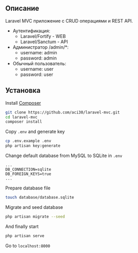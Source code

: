 ## Описание

Laravel MVC приложение с CRUD операциями и REST API.

- Аутентификация:
    - Laravel/Fortify - WEB
    - Laravel/Sanctum - API
- Администратор /admin/*:
    - username: admin 
    - password: admin
- Обычный пользователь:
    - username: user
    - password: user

## Установка

Install [Composer](getcomposer.org/download/)
```sh
git clone https://github.com/aci30/laravel-mvc.git
cd laravel-mvc
composer install
```
Copy `.env` and generate key
```sh
cp .env.example .env
php artisan key:generate
```
Change default database from MySQL to SQLite in `.env`
```
...
DB_CONNECTION=sqlite
DB_FOREIGN_KEYS=true
...
```

Prepare database file
```sh
touch database/database.sqlite
```
Migrate and seed database
```sh
php artisan migrate --seed
```
And finally start
```sh
php artisan serve
```
Go to `localhost:8000`
